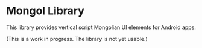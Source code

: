 # Mongol Library

This library provides vertical script Mongolian UI elements for Android apps.

(This is a work in progress. The library is not yet usable.)